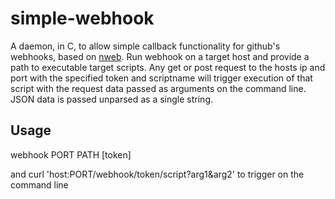 # simple-webhook 

A daemon, in C, to allow simple callback functionality for github's webhooks, based on [nweb](http://www.ibm.com/developerworks/systems/library/es-nweb/).
Run webhook on a target host and provide a path to executable target scripts. Any get or post request to the hosts ip and port with the specified token and scriptname will trigger execution of that script with the request data passed as arguments on the command line. JSON data is passed unparsed as a single string.

## Usage
   webhook PORT PATH [token]
   
   and curl 'host:PORT/webhook/token/script?arg1&arg2' to trigger on the command line
